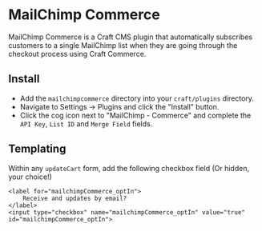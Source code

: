 # MailChimp Commerce

MailChimp Commerce is a Craft CMS plugin that automatically subscribes customers to a single MailChimp list when they are going through the checkout process using Craft Commerce.

## Install

- Add the `mailchimpcommerce` directory into your `craft/plugins` directory.
- Navigate to Settings -> Plugins and click the "Install" button.
- Click the cog icon next to "MailChimp - Commerce" and complete the `API Key`, `List ID` and `Merge Field` fields.

## Templating

Within any `updateCart` form, add the following checkbox field (Or hidden, your choice!)

	<label for="mailchimpCommerce_optIn">
		Receive and updates by email?
	</label>
	<input type="checkbox" name="mailchimpCommerce_optIn" value="true" id="mailchimpCommerce_optIn">
	